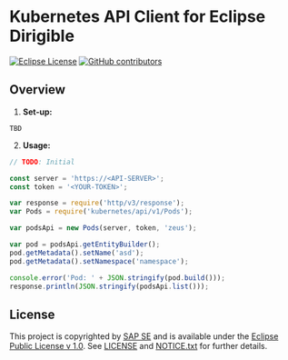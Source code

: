 # Kubernetes API Client for Eclipse Dirigible

[![Eclipse License](http://img.shields.io/badge/license-Eclipse-brightgreen.svg)](LICENSE)
[![GitHub contributors](https://img.shields.io/github/contributors/dirigiblelabs/client-kubernetes.svg)](https://github.com/dirigiblelabs/client-kubernetes/graphs/contributors)

## Overview
1. **Set-up:**
```
TBD
```

2. **Usage:**
```javascript
// TODO: Initial

const server = 'https://<API-SERVER>';
const token = '<YOUR-TOKEN>';

var response = require('http/v3/response');
var Pods = require('kubernetes/api/v1/Pods');

var podsApi = new Pods(server, token, 'zeus');

var pod = podsApi.getEntityBuilder();
pod.getMetadata().setName('asd');
pod.getMetadata().setNamespace('namespace');

console.error('Pod: ' + JSON.stringify(pod.build()));
response.println(JSON.stringify(podsApi.list()));
```

## License

This project is copyrighted by [SAP SE](http://www.sap.com/) and is available under the [Eclipse Public License v 1.0](https://www.eclipse.org/legal/epl-v10.html). See [LICENSE](LICENSE) and [NOTICE.txt](NOTICE.txt) for further details.
